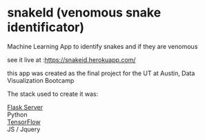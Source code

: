# snakeId (venomous snake identificator)
Machine Learning App to identify snakes and if they are venomous

see it live at :https://snakeid.herokuapp.com/



this app was created as the final project for the UT at Austin, Data Visualization Bootcamp

The stack used to create it was:

[Flask Server](https://flask.palletsprojects.com/en/1.1.x/)\
Python\
[TensorFlow](https://www.tensorflow.org/)\
JS / Jquery

